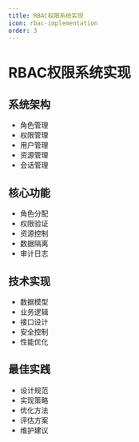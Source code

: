 ```yaml
---
title: RBAC权限系统实现
icon: rbac-implementation
order: 3
---
```


# RBAC权限系统实现

## 系统架构
- 角色管理
- 权限管理
- 用户管理
- 资源管理
- 会话管理

## 核心功能
- 角色分配
- 权限验证
- 资源控制
- 数据隔离
- 审计日志

## 技术实现
- 数据模型
- 业务逻辑
- 接口设计
- 安全控制
- 性能优化

## 最佳实践
- 设计规范
- 实现策略
- 优化方法
- 评估方案
- 维护建议
